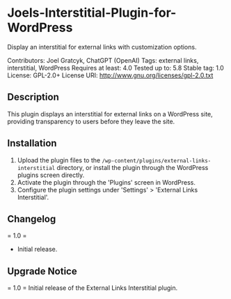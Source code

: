 # Joels-Interstitial-Plugin-for-WordPress
Display an interstitial for external links with customization options.

Contributors: Joel Gratcyk, ChatGPT (OpenAI)
Tags: external links, interstitial, WordPress
Requires at least: 4.0
Tested up to: 5.8
Stable tag: 1.0
License: GPL-2.0+
License URI: http://www.gnu.org/licenses/gpl-2.0.txt

## Description

This plugin displays an interstitial for external links on a WordPress site, providing transparency to users before they leave the site.

## Installation

1. Upload the plugin files to the `/wp-content/plugins/external-links-interstitial` directory, or install the plugin through the WordPress plugins screen directly.
2. Activate the plugin through the 'Plugins' screen in WordPress.
3. Configure the plugin settings under 'Settings' > 'External Links Interstitial'.

## Changelog

= 1.0 =
* Initial release.

## Upgrade Notice

= 1.0 =
Initial release of the External Links Interstitial plugin.
